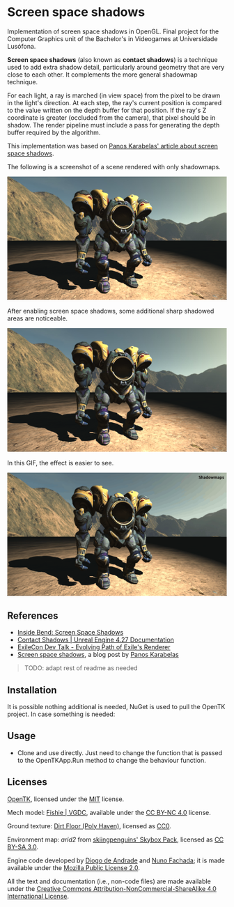 # Screen space shadows

Implementation of screen space shadows in OpenGL. Final project for the Computer Graphics unit of
the Bachelor's in Videogames at Universidade Lusófona.

**Screen space shadows** (also known as **contact shadows**) is a technique used to add extra shadow detail,
particularly around geometry that are very close to each other. It complements the more general
shadowmap technique.

For each light, a ray is marched (in view space) from the pixel to be drawn in the light's direction.
At each step, the ray's current position is compared to the value written on the depth buffer for that
position. If the ray's Z coordinate is greater (occluded from the camera), that pixel should be in shadow.
The render pipeline must include a pass for generating the depth buffer required by the algorithm.

This implementation was based on [Panos Karabelas' article about screen space shadows][SSSKarabelas].

The following is a screenshot of a scene rendered with only shadowmaps.

![3D scene, shadowmaps only.](sss-disabled.png)

After enabling screen space shadows, some additional sharp shadowed areas are noticeable.

![3D scene, shadowmaps and screen space shadows.](sss-enabled.png)

In this GIF, the effect is easier to see.

![GIF comparing rendered scene with and without screen space shadows.](sss-before-after.gif)

## References

- [Inside Bend: Screen Space Shadows](https://www.bendstudio.com/blog/inside-bend-screen-space-shadows/)
- [Contact Shadows | Unreal Engine 4.27 Documentation](https://docs.unrealengine.com/4.27/en-US/BuildingWorlds/LightingAndShadows/ContactShadows/) 
- [ExileCon Dev Talk - Evolving Path of Exile's Renderer](https://www.youtube.com/watch?v=whyJzrVEgVc)
- [Screen space shadows][SSSKarabelas], a blog post by [Panos Karabelas](https://panoskarabelas.com/)

> TODO: adapt rest of readme as needed

## Installation

It is possible nothing additional is needed, NuGet is used to pull the OpenTK project. In case something is needed:

## Usage

* Clone and use directly. Just need to change the function that is passed to the OpenTKApp.Run method to change the behaviour function.

## Licenses

[OpenTK], licensed under the [MIT] license.

Mech model: [Fishie | VGDC](https://sketchfab.com/3d-models/fishie-vgdc-6da1d9a980ee4608a2cc15af0649a583),
available under the [CC BY-NC 4.0] license.

Ground texture: [Dirt Floor (Poly Haven)](https://polyhaven.com/a/dirt_floor), licensed as [CC0].

Environment map: *arid2* from [skiingpenguins' Skybox Pack](https://opengameart.org/content/skiingpenguins-skybox-pack), licensed as [CC BY-SA 3.0].

Engine code developed by [Diogo de Andrade][DAndrade] and [Nuno Fachada][NFachada]; it is made
available under the [Mozilla Public License 2.0][MPLv2].

All the text and documentation (i.e., non-code files) are made available under
the [Creative Commons Attribution-NonCommercial-ShareAlike 4.0 International
License][CC BY-NC-SA 4.0].

[MPLv2]:https://opensource.org/licenses/MPL-2.0
[CC BY-NC 4.0]:http://creativecommons.org/licenses/by-nc/4.0/
[CC BY-SA 3.0]:https://creativecommons.org/licenses/by-sa/3.0/
[CC BY-NC-SA 4.0]:https://creativecommons.org/licenses/by-nc-sa/4.0/
[CC-BY3.0]:https://creativecommons.org/licenses/by/3.0/
[CC0]:https://creativecommons.org/publicdomain/zero/1.0/
[Ap2]:https://opensource.org/licenses/Apache-2.0
[OpenTK]:https://opentk.net/
[MIT]:https://opensource.org/license/mit/
[DAndrade]:https://github.com/DiogoDeAndrade
[NFachada]:https://github.com/fakenmc
[SSSKarabelas]:https://panoskarabelas.com/posts/screen_space_shadows/
